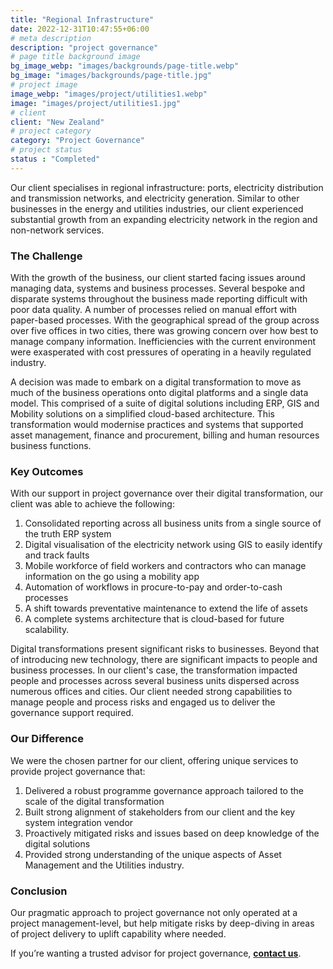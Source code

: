 ```yaml
---
title: "Regional Infrastructure"
date: 2022-12-31T10:47:55+06:00
# meta description
description: "project governance"
# page title background image
bg_image_webp: "images/backgrounds/page-title.webp"
bg_image: "images/backgrounds/page-title.jpg"
# project image
image_webp: "images/project/utilities1.webp"
image: "images/project/utilities1.jpg"
# client
client: "New Zealand"
# project category
category: "Project Governance"
# project status
status : "Completed"
---
```


Our client specialises in regional infrastructure: ports, electricity distribution and transmission networks, and electricity generation. Similar to other businesses in the energy and utilities industries, our client experienced substantial growth from an expanding electricity network in the region and non-network services.

### The Challenge
With the growth of the business, our client started facing issues around managing data, systems and business processes. Several bespoke and disparate systems throughout the business made reporting difficult with poor data quality. A number of processes relied on manual effort with paper-based processes. With the geographical spread of the group across over five offices in two cities, there was growing concern over how best to manage company information. Inefficiencies with the current environment were exasperated with cost pressures of operating in a heavily regulated industry.

A decision was made to embark on a digital transformation to move as much of the business operations onto digital platforms and a single data model. This comprised of a suite of digital solutions including ERP, GIS and Mobility solutions on a simplified cloud-based architecture. This transformation would modernise practices and systems that supported asset management, finance and procurement, billing and human resources business functions.

### Key Outcomes
With our support in project governance over their digital transformation, our client was able to achieve the following:
1. Consolidated reporting across all business units from a single source of the truth ERP system
2. Digital visualisation of the electricity network using GIS to easily identify and track faults
3. Mobile workforce of field workers and contractors who can manage information on the go using a mobility app
4. Automation of workflows in procure-to-pay and order-to-cash processes
5. A shift towards preventative maintenance to extend the life of assets
6. A complete systems architecture that is cloud-based for future scalability.

Digital transformations present significant risks to businesses. Beyond that of introducing new technology, there are significant impacts to people and business processes. In our client's case, the transformation impacted people and processes across several business units dispersed across numerous offices and cities. Our client needed strong capabilities to manage people and process risks and engaged us to deliver the governance support required.

### Our Difference
We were the chosen partner for our client, offering unique services to provide project governance that:
1. Delivered a robust programme governance approach tailored to the scale of the digital transformation
2. Built strong alignment of stakeholders from our client and the key system integration vendor
3. Proactively mitigated risks and issues based on deep knowledge of the digital solutions
4. Provided strong understanding of the unique aspects of Asset Management and the Utilities industry.

### Conclusion
Our pragmatic approach to project governance not only operated at a project management-level, but help mitigate risks by deep-diving in areas of project delivery to uplift capability where needed.

If you’re wanting a trusted advisor for project governance, [**contact us**](https://zenconsulting.co.nz/contact/).